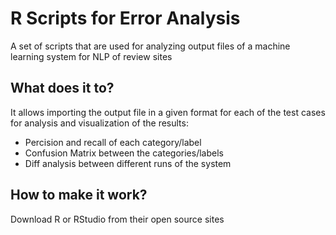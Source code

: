 R Scripts for Error Analysis 
=============================

A set of scripts that are used for analyzing output files of a machine learning system for NLP of review sites


What does it to?
--------------

It allows importing the output file in a given format for each of the test cases for analysis and visualization of the results:
* Percision and recall of each category/label
* Confusion Matrix between the categories/labels
* Diff analysis between different runs of the system 

How to make it work?
--------------------

Download R or RStudio from their open source sites


